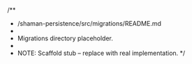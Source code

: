 /**
 * /shaman-persistence/src/migrations/README.md
 *
 * Migrations directory placeholder.
 *
 * NOTE: Scaffold stub – replace with real implementation.
 */

